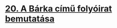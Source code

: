 # [20. A Bárka című folyóirat bemutatása](https://docs.google.com/document/d/16K71BqOSxOpDTY19gs14w1DR5BI3mvUX/edit)
